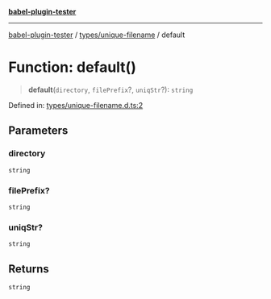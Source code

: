 [**babel-plugin-tester**](../../../README.md)

***

[babel-plugin-tester](../../../README.md) / [types/unique-filename](../README.md) / default

# Function: default()

> **default**(`directory`, `filePrefix`?, `uniqStr`?): `string`

Defined in: [types/unique-filename.d.ts:2](https://github.com/Xunnamius/babel-plugin-tester/blob/91349cafb3cefac8248e86580feec53bd082321e/types/unique-filename.d.ts#L2)

## Parameters

### directory

`string`

### filePrefix?

`string`

### uniqStr?

`string`

## Returns

`string`
